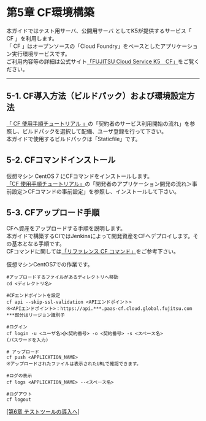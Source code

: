 # 第5章 CF環境構築

本ガイドではテスト用サーバ、公開用サーバ としてK5が提供するサービス「 CF 」を利用します。<br/>
「 CF 」はオープンソースの「Cloud Foundry」をベースとしたアプリケーション実行環境サービスです。<br/>
ご利用内容等の詳細は公式サイト[「FUJITSU Cloud Service K5　CF」](http://jp.fujitsu.com/solutions/cloud/k5/function/paas/cf/ )をご覧ください。<br/>

-----------------------------------------------------------------------------------------------------

## 5-1. CF導入方法（ビルドパック）および環境設定方法

[「 CF 使用手順チュートリアル 」](https://cf-docs.jp-east-1.paas.cloud.global.fujitsu.com/ja/manual/tut/tut/topics/preface.html)の「契約者のサービス利用開始の流れ」を参照し、ビルドパックを選択して配備、ユーザ登録を行って下さい。<br/>
本ガイドで使用するビルドパックは「Staticfile」です。<br/>

## 5-2. CFコマンドインストール

仮想マシン CentOS 7 にCFコマンドをインストールします。<br/>
[「CF 使用手順チュートリアル」](https://cf-docs.jp-east-1.paas.cloud.global.fujitsu.com/ja/manual/tut/tut/topics/preface.html)の「開発者のアプリケーション開発の流れ＞事前設定＞CFコマンドの事前設定」を参照し、インストールして下さい。<br/>

## 5-3. CFアップロード手順

CFへ資産をアップロードする手順を説明します。<br/>
本ガイドで構築するCIではJenkinsによって開発資産をCFへデプロイします。その基本となる手順です。<br/>
CFコマンドに関しては[「リファレンス CF コマンド」](https://cf-docs.jp-east-1.paas.cloud.global.fujitsu.com/ja/manual/ref/ref/topics/c-cf-cli.html)をご参考下さい。<br/>

仮想マシンCentOS7での作業です。<br/>

```
#アップロードするファイルがあるディレクトリへ移動
cd <ディレクトリ名>

#CFエンドポイントを設定
cf api --skip-ssl-validation <APIエンドポイント>
※<APIエンドポイント>：https://api.***.paas-cf.cloud.global.fujitsu.com ***部分はリージョン識別子

#ログイン
cf login -u <ユーザ名>@<契約番号> -o <契約番号> -s <スペース名>
(パスワードを入力)

# アップロード
cf push <APPLICATION_NAME>
※アップロードされたファイルは表示されたURLで確認できます。

#ログの表示
cf logs <APPLICATION_NAME> --<スペース名>

#ログアウト
cf logout

```

[[第6章 テストツールの導入へ]](test-tools.md)
